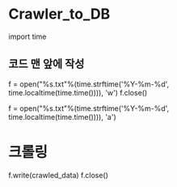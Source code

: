 # Crawler_to_DB

import time

## 코드 맨 앞에 작성
f = open("%s.txt"%(time.strftime('%Y-%m-%d', time.localtime(time.time()))), 'w')
f.close()


f = open("%s.txt"%(time.strftime('%Y-%m-%d', time.localtime(time.time()))), 'a')
# 크롤링
f.write(crawled_data)
f.close()
